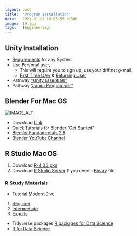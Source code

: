 ```yaml
---
layout: post
title:  "Program Installation"
date:   2021-01-01 18:05:55 +0300
image:  19.jpg
tags:   [Engineering]
---
```

## Unity Installation
- [Requirements](https://docs.unity3d.com/Manual/system-requirements.html) for any System
- Use Personal user,
  - This will require you to sign up, use your driftnet g-mail.
  - [First Time User](https://store.unity.com/download-nuo) & [Returning User](https://store.unity.com/download?ref=personal)
- Pathway ["Unity Essentials"](https://learn.unity.com/pathway/unity-essentials/?tab=skills)
- Pathway ["Junior Programmer"](https://learn.unity.com/pathway/junior-programmer/?tab=pathway_map)

## Blender For Mac OS
[![IMAGE_ALT](https://img.youtube.com/vi/ZbvTS1pmN0s/1.jpg)](https://www.youtube.com/watch?v=ZbvTS1pmN0s)
- Download [Link](https://www.blender.org/)
- Quick Tutorials for Blender ["Get Started"](https://cloud.blender.org/training/)
- [Blender Fundamentals 2.8](https://youtube.com/playlist?list=PLa1F2ddGya_-UvuAqHAksYnB0qL9yWDO6)
- [Blender YouTube Channel](https://www.youtube.com/user/BlenderFoundation)


## R Studio Mac OS
1. Download [R-4.0.3.pkg](https://cran.r-project.org/bin/macosx/R-4.0.3.pkg)
2. Download [R Studio Server](https://rstudio.com/products/rstudio/download-server/)
If you need a [Binary](https://cran.r-project.org/bin/macosx/) file.

### R Study Materials
- Tutorial [Modern Dive](https://moderndive.netlify.app/1-getting-started.html)
1. [Beginner](https://education.rstudio.com/learn/beginner/)
2. [Intermediate](https://education.rstudio.com/learn/intermediate/)
3. [Experts](https://education.rstudio.com/learn/expert/)
- Tidyverse packages [R packages for Data Science](https://www.tidyverse.org/)
- [R for Data Science](https://r4ds.had.co.nz/index.html)


[jekyll-docs]: https://jekyllrb.com/docs/home
[jekyll-gh]:   https://github.com/jekyll/jekyll
[jekyll-talk]: https://talk.jekyllrb.com/
